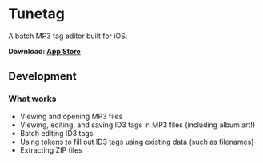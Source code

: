 # Tunetag

A batch MP3 tag editor built for iOS.

**Download: [App Store](https://apps.apple.com/app/id6464678747)**

## Development

### What works
- Viewing and opening MP3 files
- Viewing, editing, and saving ID3 tags in MP3 files (including album art!)
- Batch editing ID3 tags
- Using tokens to fill out ID3 tags using existing data (such as filenames)
- Extracting ZIP files
